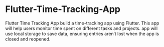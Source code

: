
# Flutter-Time-Tracking-App
Flutter Time Tracking App  build a time-tracking app using Flutter. This app will help users monitor time spent on different tasks and projects. app will use local storage to save data, ensuring entries aren’t lost when the app is closed and reopened.

